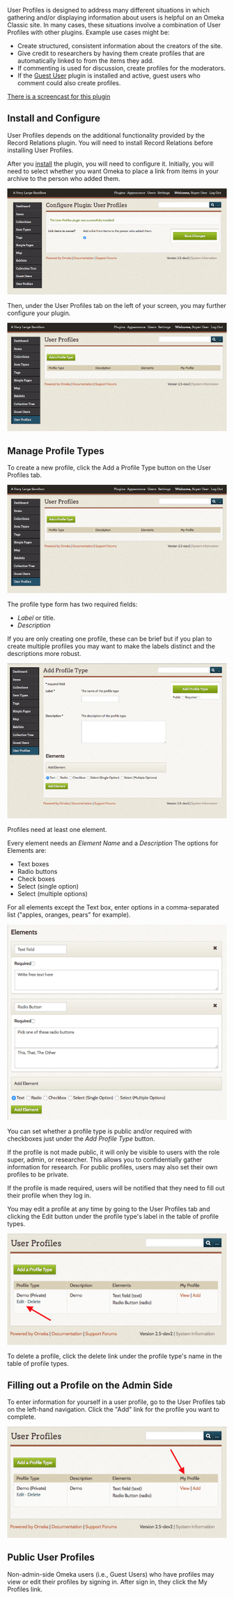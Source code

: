 User Profiles is designed to address many different situations in which gathering and/or displaying information about users is helpful on an Omeka Classic site. In many cases, these situations involve a combination of User Profiles with other plugins. Example use cases might be:

-   Create structured, consistent information about the creators of the site.
-   Give credit to researchers by having them create profiles that are automatically linked to from the items they add.
-   If commenting is used for discussion, create profiles for the moderators.
-   If the [Guest User](GuestUser.md) plugin is installed and active, guest users who comment could also create profiles.

[There is a screencast for this plugin](https://vimeo.com/165052886)

Install and Configure
-------------------------------------------------------------

User Profiles depends on the additional functionality provided by the Record Relations plugin. You will need to install Record Relations before installing User Profiles.

After you [install](../Admin/Adding_and_Managing_Plugins.md) the plugin, you will need to configure it. Initially, you will need to select whether you want Omeka to place a link from items in your archive to the person who added them. 

![Configuration option for User Profiles, immediately after activating plugin](../doc_files/plugin_images/UserProfileConfig1.png)

Then, under the User Profiles tab on the left of your screen, you may further configure your plugin.

![User profiles tab with not profiles yet created](../doc_files/plugin_images/userprofiles_browsenone.png)

Manage Profile Types
----------------------
To create a new profile, click the Add a Profile Type button on the User Profiles tab.

![Red arrow points to the add new button](../doc_files/plugin_images/userprofiles_browsenone.png)

The profile type form has two required fields:

- *Label* or title.
- *Description*

If you are only creating one profile, these can be brief but if you plan to create multiple profiles you may want to make the labels distinct and the descriptions more robust. 

![Add new profile page, completely blank](../doc_files/plugin_images/userprofiles_newtype.png)

Profiles need at least one element. 

Every element needs an *Element Name* and a *Description* The options for Elements are:

- Text boxes
- Radio buttons
- Check boxes
- Select (single option)
- Select (multiple options)

For all elements except the Text box, enter options in a comma-separated list ("apples, oranges, pears" for example).

![Sample elements](../doc_files/plugin_images/userprofiles_elements.png)

You can set whether a profile type is public and/or required with checkboxes just under the *Add Profile Type* button. 

If the profile is not made public, it will only be visible to users with the role super, admin, or researcher. This allows you to confidentially gather information for research. For public profiles, users may also set their own profiles to be private.

If the profile is made required, users will be notified that they need to fill out their profile when they log in.

You may edit a profile at any time by going to the User Profiles tab and clicking the Edit button under the profile type's label in the table of profile types.

![red arrow points to the edit button](../doc_files/plugin_images/userprofiles_edit.png)

To delete a profile, click the delete link under the profile type's name in the table of profile types. 

Filling out a Profile on the Admin Side
-----------------------
To enter information for yourself in a user profile, go to the User Profiles tab on the left-hand navigation. Click the "Add" link for the profile you want to complete. 

![Red arrow points to the Add link](../doc_files/plugin_images/userprofiles_complete.png)

Public User Profiles
-------------------------------------------------------------
Non-admin-side Omeka users (i.e., Guest Users) who have profiles may view or edit their profiles by signing in. After sign in, they click the My Profiles link.
